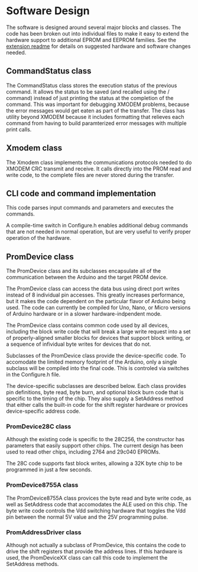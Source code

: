 # Software Design

The software is designed around several major blocks and classes.  The code has been broken out into individual files to make it easy to extend the hardware support to additional EPROM and EEPROM families. See the [extension readme](../README-extension.md) for details on suggested hardware and software changes needed.

## CommandStatus class
The CommandStatus class stores the execution status of the previous command.  It allows the status to be saved (and recalled using the / command) instead of just printing the status at the completion of the command.  This was important for debugging XMODEM problems, because the error messages would get eaten as part of the transfer.  The class has utility beyond XMODEM because it includes formatting that relieves each command from having to build paramterized error messages with multiple print calls.

## Xmodem class
The Xmodem class implements the communications protocols needed to do XMODEM CRC transmit and receive.  It calls directly into the PROM read and write code, to the complete files are never stored during the transfer.

## CLI code and command implementation
This code parses input commands and parameters and executes the commands.

A compile-time switch in Configure.h enables additional debug commands that are not needed in normal operation, but are very useful to verify proper operation of the hardware.

## PromDevice class
The PromDevice class and its subclasses encapsulate all of the communication between the Arduino and the target PROM device.

The PromDevice class can access the data bus using direct port writes instead of 8 individual pin accesses.  This greatly increases performance, but it makes the code dependent on the particular flavor of Arduino being used.  The code can currently be compiled for Uno, Nano, or Micro versions of Arduino hardware or in a slower hardware-indpendent mode.

The PromDevice class contains common code used by all devices, including the block write code that will break a large write request into a set of properly-aligned smaller blocks for devices that support block writing, or a sequence of infividual byte writes for devices that do not.

Subclasses of the PromDevice class provide the device-specific code. To accomodate the limited memory footprint of the Arduino, only a single subclass will be compiled into the final code. This is controled via switches in the Configure.h file.

The device-specific subclasses are described below.  Each class provides pin definitions, byte read, byte burn, and optional block burn code that is specific to the timing of the chip. They also supply a SetAddress method that either calls the built-in code for the shift register hardware or provices device-specific address code.

### PromDevice28C class
Although the existing code is specific to the 28C256, the constructor has parameters that easily support other chips.  The current design has been used to read other chips, including 2764 and 29c040 EPROMs.

The 28C code supports fast block writes, allowing a 32K byte chip to be programmed in just a few seconds.

### PromDevice8755A class
The PromDevice8755A class provices the byte read and byte write code, as well as SetAddress code that accomodates the ALE used on this chip.  The byte write code controls the Vdd switching hardware that toggles the Vdd pin between the normal 5V value and the 25V programming pulse.

### PromAddressDriver class
Although not actually a subclass of PromDevice, this contains the code to drive the shift registers that provide the address lines. If this hardware is used, the PromDeviceXX class can call this code to implement the SetAddress methods.



